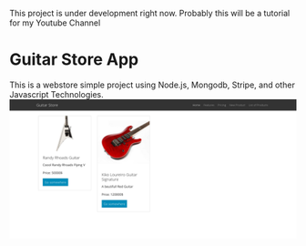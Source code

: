 This project is under development right now. Probably this will be a tutorial for my Youtube Channel

# Guitar Store App
This is a webstore simple project using Node.js, Mongodb, Stripe, and other Javascript Technologies.
![](docs/screenshot.png) 
